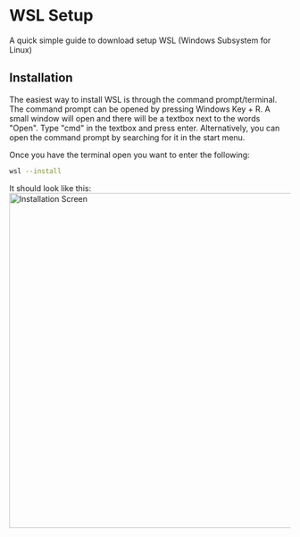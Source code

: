 # WSL Setup
A quick simple guide to download setup WSL (Windows Subsystem for Linux)

## Installation
The easiest way to install WSL is through the command prompt/terminal. The command prompt can be opened by pressing Windows Key + R. A small window will open and there will be a textbox next to the words "Open". Type "cmd" in the textbox and press enter.
Alternatively, you can open the command prompt by searching for it in the start menu.

Once you have the terminal open you want to enter the following:

```sh
wsl --install
```

It should look like this:
<img width="600" alt="Installation Screen" src="https://i0.wp.com/pureinfotech.com/wp-content/uploads/2020/11/install-wsl-windows-11-command.jpg?w=1011&quality=78&strip=all&ssl=1">
